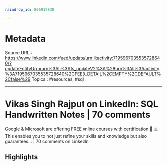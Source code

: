 ```yaml
---
raindrop_id: 806919830

---
```


# Metadata
Source URL:: https://www.linkedin.com/feed/update/urn:li:activity:7195967035535728640/?updateEntityUrn=urn%3Ali%3Afs_updateV2%3A%28urn%3Ali%3Aactivity%3A7195967035535728640%2CFEED_DETAIL%2CEMPTY%2CDEFAULT%2Cfalse%29
Topics:: #resources, #sql

---
# Vikas Singh Rajput on LinkedIn: SQL Handwritten Notes | 70 comments

Google &amp; Microsoft are offering FREE online courses with certification.🌈  📊This enables you to not just refine your skills and knowledge but also guarantees… | 70 comments on LinkedIn

## Highlights
